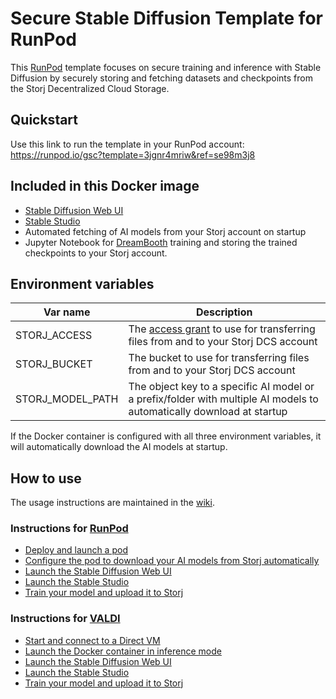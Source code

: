 # Secure Stable Diffusion Template for RunPod

This [RunPod](https://runpod.io/) template focuses on secure training and inference with Stable Diffusion by securely storing and fetching datasets and checkpoints from the Storj Decentralized Cloud Storage.

## Quickstart

Use this link to run the template in your RunPod account:
https://runpod.io/gsc?template=3jgnr4mriw&ref=se98m3j8

## Included in this Docker image

* [Stable Diffusion Web UI](https://github.com/AUTOMATIC1111/stable-diffusion-webui)
* [Stable Studio](https://github.com/Stability-AI/StableStudio)
* Automated fetching of AI models from your Storj account on startup
* Jupyter Notebook for [DreamBooth](https://dreambooth.github.io/) training and storing the trained checkpoints to your Storj account.

## Environment variables

| Var name | Description |
| -------- | ----------- |
| STORJ_ACCESS | The [access grant](https://docs.storj.io/dcs/concepts/access/access-grants) to use for transferring files from and to your Storj DCS account |
| STORJ_BUCKET | The bucket to use for transferring files from and to your Storj DCS account |
| STORJ_MODEL_PATH | The object key to a specific AI model or a prefix/folder with multiple AI models to automatically download at startup |

If the Docker container is configured with all three environment variables, it will automatically download the AI models at startup.

## How to use

The usage instructions are maintained in the [wiki](https://github.com/storj/secure-stable-diffusion/wiki).

### Instructions for [RunPod](https://runpod.io/?ref=se98m3j8)
* [Deploy and launch a pod](https://github.com/storj/secure-stable-diffusion/wiki/RunPod%3A-Deploy-and-launch-a-pod)
* [Configure the pod to download your AI models from Storj automatically](https://github.com/storj/secure-stable-diffusion/wiki/RunPod%3A-Configure-the-pod-to-download-your-AI-models-from-Storj-automatically)
* [Launch the Stable Diffusion Web UI](https://github.com/storj/secure-stable-diffusion/wiki/RunPod%3A-Launch-the-Stable-Diffusion-Web-UI)
* [Launch the Stable Studio](https://github.com/storj/secure-stable-diffusion/wiki/RunPod%3A-Launch-the-Stable-Studio)
* [Train your model and upload it to Storj](https://github.com/storj/secure-stable-diffusion/wiki/RunPod%3A-Train-your-model-and-upload-it-to-Storj)

### Instructions for [VALDI](https://valdi.ai/signup?ref=LdwHNPBZ)
* [Start and connect to a Direct VM](https://github.com/storj/secure-stable-diffusion/wiki/VALDI%3A-Start-and-connect-to-a-Direct-VM)
* [Launch the Docker container in inference mode](https://github.com/storj/secure-stable-diffusion/wiki/VALDI%3A-Launch-the-Docker-container-in-inference-mode)
* [Launch the Stable Diffusion Web UI](https://github.com/storj/secure-stable-diffusion/wiki/VALDI%3A-Launch-the-Stable-Diffusion-Web-UI)
* [Launch the Stable Studio](https://github.com/storj/secure-stable-diffusion/wiki/VALDI%3A-Launch-the-Stable-Studio)
* [Train your model and upload it to Storj](https://github.com/storj/secure-stable-diffusion/wiki/VALDI%3A-Train-your-model-and-upload-it-to-Storj)
